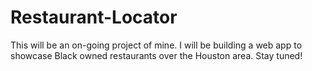 # Restaurant-Locator

This will be an on-going project of mine. I will be building a web app to showcase Black owned restaurants over the Houston area. Stay tuned!
